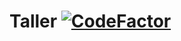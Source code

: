 # Taller [![CodeFactor](https://www.codefactor.io/repository/github/lucabem/taller/badge/master)](https://www.codefactor.io/repository/github/lucabem/taller/overview/master)


